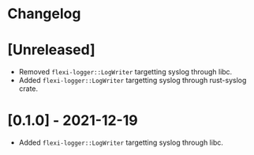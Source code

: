 # Changelog

# [Unreleased]

* Removed `flexi-logger::LogWriter` targetting syslog through libc.
* Added `flexi-logger::LogWriter` targetting syslog through rust-syslog crate.

# [0.1.0] - 2021-12-19

* Added `flexi-logger::LogWriter` targetting syslog through libc. 
